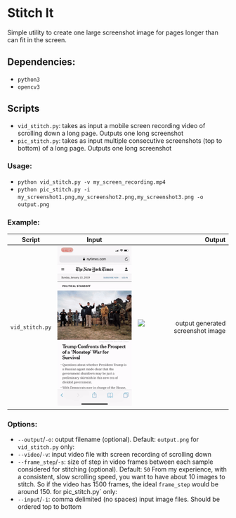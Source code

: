 # Stitch It
Simple utility to create one large screenshot image for pages longer than can fit in the screen.

## Dependencies:
- `python3`
- `opencv3`

## Scripts
- `vid_stitch.py`: takes as input a mobile screen recording video of scrolling down a long page. Outputs one long screenshot
- `pic_stitch.py`: takes as input multiple consecutive screenshots (top to bottom) of a long page. Outputs one long screenshot

### Usage:
- `python vid_stitch.py -v my_screen_recording.mp4`
- `python pic_stitch.py -i my_screenshot1.png,my_screenshot2.png,my_screenshot3.png -o output.png`


### Example:
| Script               |                           Input                         |                                  Output                            |
| -------------------- | :------------------------------------------------------:| ----------------------------------------------------------------:  |
| `vid_stitch.py`      | ![input screen recording video](assets/input_video.gif) | ![output generated screenshot image](assets/output_from_video.png) |

### Options:
- `--output`/`-o`: output filename (optional). Default: `output.png`
for `vid_stitch.py` only:
- `--video`/`-v`: input video file with screen recording of scrolling down
- `--frame_step`/`-s`: size of step in video frames between each sample considered for stitching (optional). Default: `50`
From my experience, with a consistent, slow scrolling speed, you want to have about 10 images to stitch. So if the video has 1500 frames, the ideal `frame_step` would be around 150.
for pic_stitch.py` only:
- `--input`/`-i`: comma delimited (no spaces) input image files. Should be ordered top to bottom
